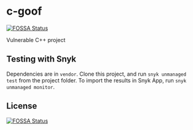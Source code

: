# c-goof
[![FOSSA Status](https://app.fossa.com/api/projects/git%2Bgithub.com%2Fpilvikala%2Fc-goof.svg?type=shield)](https://app.fossa.com/projects/git%2Bgithub.com%2Fpilvikala%2Fc-goof?ref=badge_shield)

Vulnerable C++ project

## Testing with Snyk

Dependencies are in `vendor`. Clone this project, and run `snyk unmanaged test` from the project folder. To import the results in Snyk App, run `snyk unmanaged monitor`.


## License
[![FOSSA Status](https://app.fossa.com/api/projects/git%2Bgithub.com%2Fpilvikala%2Fc-goof.svg?type=large)](https://app.fossa.com/projects/git%2Bgithub.com%2Fpilvikala%2Fc-goof?ref=badge_large)